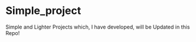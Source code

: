 ﻿# Simple_project
Simple and Lighter Projects which, I have developed, will be Updated in this Repo!

